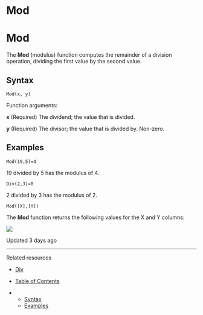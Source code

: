 # Mod

# Mod

The **Mod** (modulus) function computes the remainder of a division operation, dividing the first value by the second value.

## Syntax

```
Mod(x, y)
```

Function arguments:

**x** (Required) The dividend; the value that is divided.

**y** (Required) The divisor; the value that is divided by. Non-zero.

## Examples

```
Mod(19,5)=4
```

19 divided by 5 has the modulus of 4.

```
Div(2,3)=0
```

2 divided by 3 has the modulus of 2.

```
Mod([X],[Y])
```

The **Mod** function returns the following values for the X and Y columns:

![](https://files.readme.io/a362e36-999.png)

Updated 3 days ago

---

Related resources

* [Div](/docs/div)

* [Table of Contents](#)
* + [Syntax](#syntax)
  + [Examples](#examples)